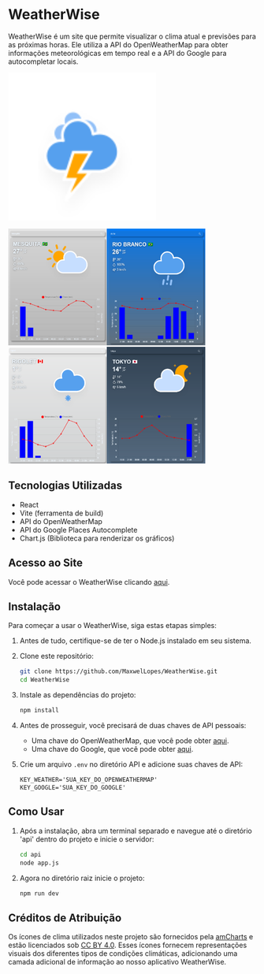 # WeatherWise
WeatherWise é um site que permite visualizar o clima atual e previsões para as próximas horas. Ele utiliza a API do OpenWeatherMap para obter informações meteorológicas em tempo real e a API do Google para autocompletar locais.

<img src=".\public\Thunderstorm.svg" width="300"/>

<img src="readme/mesquita.png" width="200" height="237"/><img src="readme/riobranco.png"  width="200" height="237"/><img src="readme/rigolet.png"  width="200" height="237"/><img src="readme/toquio.png" width="200" height="237"/>

## Tecnologias Utilizadas

- React
- Vite (ferramenta de build)
- API do OpenWeatherMap
- API do Google Places Autocomplete
- Chart.js (Biblioteca para renderizar os gráficos)

## Acesso ao Site

Você pode acessar o WeatherWise clicando [aqui](https://maxwel-batalha-weatherwise.onrender.com/).

## Instalação

Para começar a usar o WeatherWise, siga estas etapas simples:

1. Antes de tudo, certifique-se de ter o Node.js instalado em seu sistema.

2. Clone este repositório:

    ```bash
    git clone https://github.com/MaxwelLopes/WeatherWise.git
    cd WeatherWise
    ```

3. Instale as dependências do projeto:

    ```bash
    npm install
    ```

4. Antes de prosseguir, você precisará de duas chaves de API pessoais:
    - Uma chave do OpenWeatherMap, que você pode obter [aqui](https://openweathermap.org/api).
    - Uma chave do Google, que você pode obter [aqui](https://cloud.google.com/apis?hl=pt-BR).

5. Crie um arquivo `.env` no diretório API e adicione suas chaves de API:

    ```
    KEY_WEATHER='SUA_KEY_DO_OPENWEATHERMAP'
    KEY_GOOGLE='SUA_KEY_DO_GOOGLE'
    ```

## Como Usar

1. Após a instalação, abra um terminal separado e navegue até o diretório 'api' dentro do projeto e inicie o servidor:

    ```bash
    cd api
    node app.js
    ```
2. Agora no diretório raiz inicie o projeto:

    ```bash
    npm run dev
    ```


## Créditos de Atribuição

Os ícones de clima utilizados neste projeto são fornecidos pela [amCharts](https://www.amcharts.com/free-animated-svg-weather-icons/) e estão licenciados sob [CC BY 4.0](https://creativecommons.org/licenses/by/4.0/). Esses ícones fornecem representações visuais dos diferentes tipos de condições climáticas, adicionando uma camada adicional de informação ao nosso aplicativo WeatherWise.





